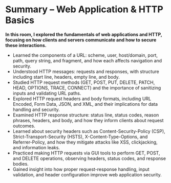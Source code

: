# Summary – Web Application & HTTP Basics

**In this room, I explored the fundamentals of web applications and HTTP, focusing on how clients and servers communicate and how to secure these interactions.**

- Learned the components of a URL: scheme, user, host/domain, port, path, query string, and fragment, and how each affects navigation and security.
- Understood HTTP messages: requests and responses, with structure including start line, headers, empty line, and body.
- Studied HTTP request methods (GET, POST, PUT, DELETE, PATCH, HEAD, OPTIONS, TRACE, CONNECT) and the importance of sanitizing inputs and validating URL paths.
- Explored HTTP request headers and body formats, including URL Encoded, Form Data, JSON, and XML, and their implications for data handling and security.
- Examined HTTP response structure: status line, status codes, reason phrases, headers, and body, and how they inform clients about request outcomes.
- Learned about security headers such as Content-Security-Policy (CSP), Strict-Transport-Security (HSTS), X-Content-Type-Options, and Referrer-Policy, and how they mitigate attacks like XSS, clickjacking, and information leaks.
- Practiced making HTTP requests via GUI tools to perform GET, POST, and DELETE operations, observing headers, status codes, and response bodies.
- Gained insight into how proper request-response handling, input validation, and header configuration improve web application security.
